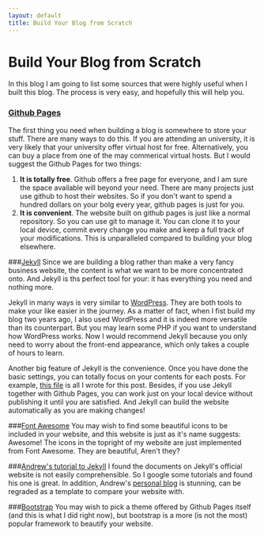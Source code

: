 ```yaml
---
layout: default
title: Build Your Blog from Scratch
---
```

# Build Your Blog from Scratch

In this blog I am going to list some sources that were highly useful when I built this blog. The process is very easy, and hopefully this will help you. 


### [Github Pages](https://pages.github.com)
The first thing you need when building a blog is somewhere to store your stuff. There are many ways to do this. If you are attending an university, it is very likely that your university offer virtual host for free. Alternatively, you can buy a place from one of the may commerical virtual hosts. But I would suggest the Github Pages for two things: 

1.	**It is totally free**. Github offers a free page for everyone, and I am sure the space available will beyond your need. There are many projects just use github to host their websites. So if you don't want to spend a hundred dollars on your bolg every year, github pages is just for you.
2.	**It is convenient**. The website built on github pages is just like a normal repository. So you can use git to manage it. You can clone it to your local device, commit every change you make and keep a full track of your modifications. This is unparalleled compared to building your blog elsewhere. 

###[Jekyll](http://jekyllrb.com)
Since we are building a blog rather than make a very fancy business website, the content is what we want to be more concentrated onto. And Jekyll is ths perfect tool for your: it has everything you need and nothing more. 

Jekyll in many ways is very similar to [WordPress](https://wordpress.org). They are both tools to make your like easier in the journey. As a matter of fact, when I fist build my blog two years ago, I also used WordPress and it is indeed more versatile than its counterpart. But you may learn some PHP if you want to understand how WordPress works. Now I would recommend Jekyll because you only need to worry about the front-end appearance, which only takes a couple of hours to learn. 

Another big feature of Jekyll is the convenience. Once you have done the basic settings, you can totally focus on your contents for each posts. For example, [this file](http://www.pzhou.me/archive/2015-04-29-Build-Your-Blog-from-Scratch.md) is all I wrote for this post. Besides, if you use Jekyll together with Github Pages, you can work just on your local device without publishing it until you are satisfied. And Jekyll can build the website automatically as you are making changes!

###[Font Awesome](http://fontawesome.io)
You may wish to find some beautiful icons to be included in your website, and this website is just as it's name suggests: Awesome! The icons in the topright of my website are just implemented from Font Awesome. They are beautiful, Aren't they?

###[Andrew's tutorial to Jekyll](https://www.andrewmunsell.com/tutorials/jekyll-by-example/tutorial)
I found the documents on Jekyll's official website is not easily comprehensible. So I google some tutorials and found his one is great. In addition, Andrew's [personal blog](https://www.andrewmunsell.com) is stunning, can be regraded as a template to compare your website with. 

###[Bootstrap](http://getbootstrap.com)
You may wish to pick a theme offered by Github Pages itself (and this is what I did right now), but bootstrap is a more (is not the most) popular framework to beautify your website. 
